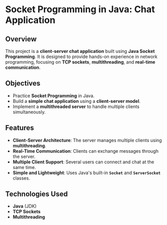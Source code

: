 # Socket Programming in Java: Chat Application

## Overview
This project is a **client-server chat application** built using **Java Socket Programming**. It is designed to provide hands-on experience in network programming, focusing on **TCP sockets**, **multithreading**, and **real-time communication**.

## Objectives
- Practice **Socket Programming** in Java.
- Build a **simple chat application** using a **client-server model**.
- Implement a **multithreaded server** to handle multiple clients simultaneously.

## Features
- **Client-Server Architecture**: The server manages multiple clients using **multithreading**.
- **Real-Time Communication**: Clients can exchange messages through the server.
- **Multiple Client Support**: Several users can connect and chat at the same time.
- **Simple and Lightweight**: Uses Java's built-in **`Socket`** and **`ServerSocket`** classes.

## Technologies Used
- **Java** (JDK)
- **TCP Sockets**
- **Multithreading**
